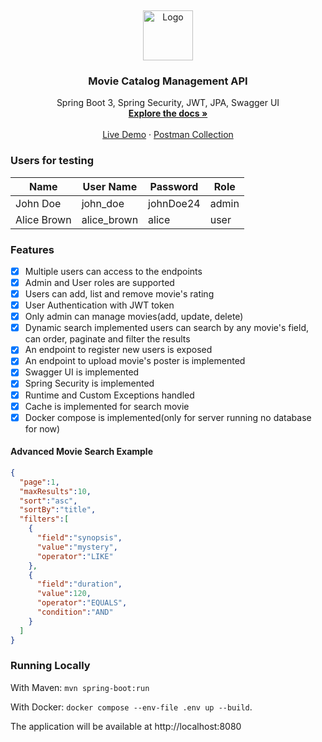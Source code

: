 <a id="readme-top"></a>
<br />
<div align="center">
  <a href="https://github.com/othneildrew/Best-README-Template">
    <img src="https://gtwsdscawhrmyhwjcuhl.supabase.co/storage/v1/object/public/movie_catalog_resources/1485231.png" alt="Logo" width="80" height="80">
  </a>

<h3 align="center">Movie Catalog Management API</h3>
  <p align="center">
    Spring Boot 3, Spring Security, JWT, JPA, Swagger UI
    <br />
    <a href="swagger-link-goes-here"><strong>Explore the docs »</strong></a>
    <br />
    <br />
    <a href="fill-later">Live Demo</a>
    ·
    <a href="https://api.jsonbin.io/v3/b/66f03001acd3cb34a88930bb">Postman Collection</a>
  </p>
</div>

<!-- GETTING STARTED -->
### Users for testing
| Name        | User Name   | Password   | Role  |
|-------------|-------------|------------|-------|
| John Doe    | john_doe    | johnDoe24  | admin |
| Alice Brown | alice_brown | alice      | user  |

### Features
- [x] Multiple users can access to the endpoints
- [x] Admin and User roles are supported
- [x] Users can add, list and remove movie's rating
- [x] User Authentication with JWT token
- [x] Only admin can manage movies(add, update, delete)
- [x] Dynamic search implemented users can search by any movie's field, can order, paginate and filter the results
- [x] An endpoint to register new users is exposed
- [x] An endpoint to upload movie's poster is implemented
- [x] Swagger UI is implemented
- [x] Spring Security is implemented
- [x] Runtime and Custom Exceptions handled
- [x] Cache is implemented for search movie
- [x] Docker compose is implemented(only for server running no database for now)

#### Advanced Movie Search Example
```json
{
  "page":1,
  "maxResults":10,
  "sort":"asc",
  "sortBy":"title",
  "filters":[
    {
      "field":"synopsis",
      "value":"mystery",
      "operator":"LIKE"
    },
    {
      "field":"duration",
      "value":120,
      "operator":"EQUALS",
      "condition":"AND"
    }
  ]
}    
```
### Running Locally
With Maven:
`mvn spring-boot:run`

With Docker:
`docker compose --env-file .env up --build`.

The application will be available at http://localhost:8080

